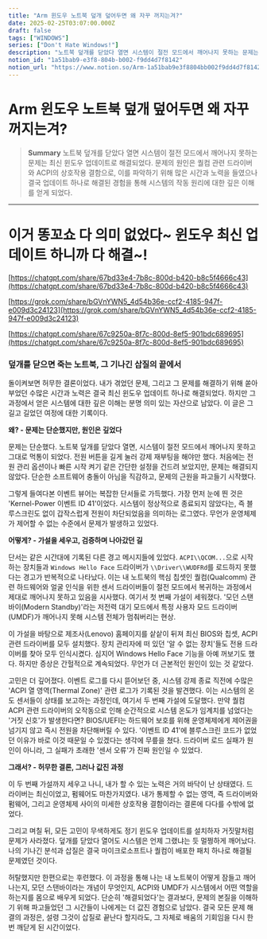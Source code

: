 ```yaml
---
title: "Arm 윈도우 노트북 덮개 덮어두면 왜 자꾸 꺼지는겨?"
date: 2025-02-25T03:07:00.000Z
draft: false
tags: ["WINDOWS"]
series: ["Don't Hate Windows!"]
description: "노트북 덮개를 닫았다 열면 시스템이 절전 모드에서 깨어나지 못하는 문제는 최신 윈도우 업데이트로 해결되었다. 문제의 원인은 퀄컴 관련 드라이버와 ACPI의 상호작용 결함으로, 이를 파악하기 위해 많은 시간과 노력을 들였으나 결국 업데이트 하나로 해결된 경험을 통해 시스템의 작동 원리에 대한 깊은 이해를 얻게 되었다."
notion_id: "1a51bab9-e3f8-804b-b002-f9dd4d7f8142"
notion_url: "https://www.notion.so/Arm-1a51bab9e3f8804bb002f9dd4d7f8142"
---
```


# Arm 윈도우 노트북 덮개 덮어두면 왜 자꾸 꺼지는겨?

> **Summary**
> 노트북 덮개를 닫았다 열면 시스템이 절전 모드에서 깨어나지 못하는 문제는 최신 윈도우 업데이트로 해결되었다. 문제의 원인은 퀄컴 관련 드라이버와 ACPI의 상호작용 결함으로, 이를 파악하기 위해 많은 시간과 노력을 들였으나 결국 업데이트 하나로 해결된 경험을 통해 시스템의 작동 원리에 대한 깊은 이해를 얻게 되었다.

---

# 이거 똥꼬쇼 다 의미 없었다~ 윈도우 최신 업데이트 하니까 다 해결~!

[https://chatgpt.com/share/67bd33e4-7b8c-800d-b420-b8c5f4666c43](https://chatgpt.com/share/67bd33e4-7b8c-800d-b420-b8c5f4666c43)

[https://grok.com/share/bGVnYWN5_4d54b36e-ccf2-4185-947f-e009d3c24123](https://grok.com/share/bGVnYWN5_4d54b36e-ccf2-4185-947f-e009d3c24123)

[https://chatgpt.com/share/67c9250a-8f7c-800d-8ef5-901bdc689695](https://chatgpt.com/share/67c9250a-8f7c-800d-8ef5-901bdc689695)

### 덮개를 닫으면 죽는 노트북, 그 기나긴 삽질의 끝에서

돌이켜보면 허무한 결론이었다. 내가 겪었던 문제, 그리고 그 문제를 해결하기 위해 쏟아부었던 수많은 시간과 노력은 결국 최신 윈도우 업데이트 하나로 해결되었다. 하지만 그 과정에서 얻은 시스템에 대한 깊은 이해는 분명 의미 있는 자산으로 남았다. 이 글은 그 길고 길었던 여정에 대한 기록이다.

**왜? - 문제는 단순했지만, 원인은 깊었다**

문제는 단순했다. 노트북 덮개를 닫았다 열면, 시스템이 절전 모드에서 깨어나지 못하고 그대로 먹통이 되었다. 전원 버튼을 길게 눌러 강제 재부팅을 해야만 했다. 처음에는 전원 관리 옵션이나 빠른 시작 켜기 같은 간단한 설정을 건드려 보았지만, 문제는 해결되지 않았다. 단순한 소프트웨어 충돌이 아님을 직감하고, 문제의 근원을 파고들기 시작했다.

그렇게 들여다본 이벤트 뷰어는 복잡한 단서들로 가득했다. 가장 먼저 눈에 띈 것은 'Kernel-Power 이벤트 ID 41'이었다. 시스템이 정상적으로 종료되지 않았다는, 즉 블루스크린도 없이 갑작스럽게 전원이 차단되었음을 의미하는 로그였다. 무언가 운영체제가 제어할 수 없는 수준에서 문제가 발생하고 있었다.

**어떻게? - 가설을 세우고, 검증하며 나아갔던 길**

단서는 같은 시간대에 기록된 다른 경고 메시지들에 있었다. `ACPI\\QCOM...`으로 시작하는 장치들과 `Windows Hello Face` 드라이버가 `\\Driver\\WUDFRd`를 로드하지 못했다는 경고가 반복적으로 나타났다. 이는 내 노트북의 핵심 칩셋인 퀄컴(Qualcomm) 관련 하드웨어와 얼굴 인식을 위한 센서 드라이버들이 절전 모드에서 복귀하는 과정에서 제대로 깨어나지 못하고 있음을 시사했다. 여기서 첫 번째 가설이 세워졌다. '모던 스탠바이(Modern Standby)'라는 저전력 대기 모드에서 특정 사용자 모드 드라이버(UMDF)가 깨어나지 못해 시스템 전체가 멈춰버리는 현상.

이 가설을 바탕으로 제조사(Lenovo) 홈페이지를 샅샅이 뒤져 최신 BIOS와 칩셋, ACPI 관련 드라이버를 모두 설치했다. 장치 관리자에 떠 있던 '알 수 없는 장치'들도 전용 드라이버를 찾아 모두 인식시켰다. 심지어 Windows Hello Face 기능을 아예 꺼보기도 했다. 하지만 증상은 간헐적으로 계속되었다. 무언가 더 근본적인 원인이 있는 것 같았다.

고민은 더 깊어졌다. 이벤트 로그를 다시 뜯어보던 중, 시스템 강제 종료 직전에 수많은 'ACPI 열 영역(Thermal Zone)' 관련 로그가 기록된 것을 발견했다. 이는 시스템의 온도 센서들이 상태를 보고하는 과정인데, 여기서 두 번째 가설에 도달했다. 만약 퀄컴 ACPI 관련 드라이버의 오작동으로 인해 순간적으로 시스템 온도가 임계치를 넘었다는 '거짓 신호'가 발생한다면? BIOS/UEFI는 하드웨어 보호를 위해 운영체제에게 제어권을 넘기지 않고 즉시 전원을 차단해버릴 수 있다. '이벤트 ID 41'에 블루스크린 코드가 없었던 이유가 바로 이것 때문일 수 있겠다는 생각에 무릎을 쳤다. 드라이버 로드 실패가 원인이 아니라, 그 실패가 초래한 '센서 오류'가 진짜 원인일 수 있었다.

**그래서? - 허무한 결론, 그러나 값진 과정**

이 두 번째 가설까지 세우고 나니, 내가 할 수 있는 노력은 거의 바닥이 난 상태였다. 드라이버는 최신이었고, 펌웨어도 마찬가지였다. 내가 통제할 수 없는 영역, 즉 드라이버와 펌웨어, 그리고 운영체제 사이의 미세한 상호작용 결함이라는 결론에 다다를 수밖에 없었다.

그리고 며칠 뒤, 모든 고민이 무색하게도 정기 윈도우 업데이트를 설치하자 거짓말처럼 문제가 사라졌다. 덮개를 닫았다 열어도 시스템은 언제 그랬냐는 듯 멀쩡하게 깨어났다. 나의 기나긴 분석과 삽질은 결국 마이크로소프트나 퀄컴이 배포한 패치 하나로 해결될 문제였던 것이다.

허탈했지만 한편으로는 후련했다. 이 과정을 통해 나는 내 노트북이 어떻게 잠들고 깨어나는지, 모던 스탠바이라는 개념이 무엇인지, ACPI와 UMDF가 시스템에서 어떤 역할을 하는지를 몸으로 배우게 되었다. 단순히 '해결되었다'는 결과보다, 문제의 본질을 이해하기 위해 파고들었던 그 시간들이 나에게는 더 값진 경험으로 남았다. 결국 모든 문제 해결의 과정은, 설령 그것이 삽질로 끝난다 할지라도, 그 자체로 배움의 기회임을 다시 한번 깨닫게 된 시간이었다.

